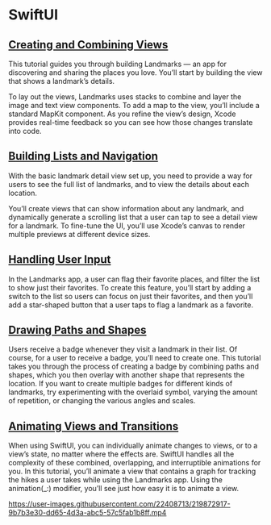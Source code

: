 # SwiftUI


## [Creating and Combining Views](https://developer.apple.com/tutorials/swiftui/creating-and-combining-views)

This tutorial guides you through building Landmarks — an app for discovering and sharing the places you love. You’ll start by building the view that shows a landmark’s details.

To lay out the views, Landmarks uses stacks to combine and layer the image and text view components. To add a map to the view, you’ll include a standard MapKit component. As you refine the view’s design, Xcode provides real-time feedback so you can see how those changes translate into code.






## [Building Lists and Navigation](https://developer.apple.com/tutorials/swiftui/building-lists-and-navigation)
With the basic landmark detail view set up, you need to provide a way for users to see the full list of landmarks, and to view the details about each location.

You’ll create views that can show information about any landmark, and dynamically generate a scrolling list that a user can tap to see a detail view for a landmark. To fine-tune the UI, you’ll use Xcode’s canvas to render multiple previews at different device sizes.


## [Handling User Input](https://developer.apple.com/tutorials/swiftui/handling-user-input)
In the Landmarks app, a user can flag their favorite places, and filter the list to show just their favorites. To create this feature, you’ll start by adding a switch to the list so users can focus on just their favorites, and then you’ll add a star-shaped button that a user taps to flag a landmark as a favorite.


## [Drawing Paths and Shapes](https://developer.apple.com/tutorials/swiftui/drawing-paths-and-shapes)

Users receive a badge whenever they visit a landmark in their list. Of course, for a user to receive a badge, you’ll need to create one. This tutorial takes you through the process of creating a badge by combining paths and shapes, which you then overlay with another shape that represents the location.
If you want to create multiple badges for different kinds of landmarks, try experimenting with the overlaid symbol, varying the amount of repetition, or changing the various angles and scales.


## [Animating Views and Transitions](https://developer.apple.com/tutorials/swiftui/animating-views-and-transitions)
When using SwiftUI, you can individually animate changes to views, or to a view’s state, no matter where the effects are. SwiftUI handles all the complexity of these combined, overlapping, and interruptible animations for you.
In this tutorial, you’ll animate a view that contains a graph for tracking the hikes a user takes while using the Landmarks app. Using the animation(_:) modifier, you’ll see just how easy it is to animate a view.



https://user-images.githubusercontent.com/22408713/219872917-9b7b3e30-dd65-4d3a-abc5-57c5fab1b8ff.mp4



